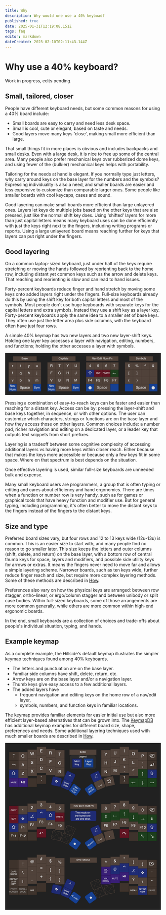 ```yaml
---
title: Why
description: Why would one use a 40% keyboad?
published: true
date: 2025-01-31T12:19:08.151Z
tags: faq
editor: markdown
dateCreated: 2023-02-10T02:11:43.144Z
---
```


# Why use a 40% keyboard?

Work in progress, edits pending.

## Small, tailored, closer

People have different keyboard needs, but some common reasons for using a 40% board include:

- Small boards are easy to carry and need less desk space.
- Small is cool, cute or elegant, based on taste and needs.
- Good layers move many keys 'close', making small more efficient than large.

That small things fit in more places is obvious and includes backpacks and small desks. Even with a large desk, it is nice to free up some of the central area. Many people also prefer mechanical keys over rubberized dome keys, and using fewer of the (bulkier) mechanical keys helps with portability.

Tailoring for the needs at hand is elegant. If you normally type just letters, why carry around keys on the base layer for the numbers and the symbols? Expressing individuality is also a need, and smaller boards are easier and less expensive to customize than comparable larger ones. Some people like smaller boards with cool keycaps, cases and sound.

Good layering can make small boards more efficient than large unlayered ones. Layers let keys do multiple jobs based on the other keys that are also pressed, just like the normal shift key does. Using 'shifted' layers for more than just capital letters means many keyboard uses can be done efficiently with just the keys right next to the fingers, including writing programs or reports. Using a large unlayered board means reaching further for keys that layers can put right under the fingers.

## Good layering

On a common laptop-sized keyboard, just under half of the keys require stretching or moving the hands followed by reorienting back to the home row, including distant yet common keys such as the arrow and delete keys. That reaching and reorienting is slow and can lead to hand issues.

Forty-percent keyboards reduce finger and hand stretch by moving some keys onto added layers right under the fingers. Full-size keyboards already do this by using the shift key for both capital letters and most of the symbols. Most people don't use huge keyboards with separate keys for the capital letters and extra symbols. Instead they use a shift key as a layer key. Forty-percent keyboards apply the same idea to a smaller set of base keys. They often use just the letter area plus side columns, with the keyboard often have just four rows.

A simple 40% keymap has two new layers and two new layer-shift keys. Holding one layer key accesses a layer with navigation, editing, numbers, and functions; holding the other accesses a layer with symbols.

![why_layers_demo.drawio.png](/image/why_layers_demo.drawio.png)

Pressing a combination of easy-to-reach keys can be faster and easier than reaching for a distant key. Access can be by: pressing the layer-shift and base keys together, in sequence, or with other options. The user can customize which characters, strings or functions are on the base layer and how they access those on other layers. Common choices include: a number pad, richer navigation and editing on a dedicated layer, or a leader key that outputs text snippets from short prefixes.

Layering is a tradeoff between some cognitive complexity of accessing additional layers vs having more keys within closer reach. Either because that makes the keys more accessible or because only a few keys fit in some space. Where on that spectrum is best depends on the situation.

Once effective layering is used, similar full-size keyboards are unneeded bulk and expense.

Many small keyboard users are programmers, a group that is often typing or editing and cares about efficiency and hand ergonomics. There are times when a function or number row is very handy, such as for games or graphical tools that have heavy function and modifier use. But for general typing, including programming, it's often better to move the distant keys to the fingers instead of the fingers to the distant keys.

## Size and type

Preferred board sizes vary, but four rows and 12 to 13 keys wide (12u-13u) is common. This is an easier size to start with, and many people find no reason to go smaller later. This size keeps the letters and outer columns (shift, delete, and return) on the base layer, with a bottom row of central thumb keys for space, layers and modifiers, and possible side utility keys for arrows or extras. It means the fingers never need to move far and allows a simple layering scheme. Narrower boards, such as ten keys wide, further reduce finger reach and size, but require more complex layering methods. Some of these methods are described in [How](/how). 

Preferences also vary on how the physical keys are arranged: between row stagger, ortho-linear, or ergo/column stagger and between unibody or split case bodies. Within full-sized keyboards, some of those arrangements are more common generally, while others are more common within high-end ergonomic boards.

In the end, small keyboards are a collection of choices and trade-offs about people's individual situation, typing, and hands.

## Example keymap

As a complete example, the Hillside's default keymap illustrates the simpler keymap techniques found among 40% keyboards.

- The letters and punctuation are on the base layer.
- Familiar side columns have shift, delete, return, etc.
- Arrow keys are on the base layer and/or a navigation layer.
- Thumb keys give easy access to a few additional layers.
- The added layers have
    - frequent navigation and editing keys on the home row of a nav/edit layer,
    - symbols, numbers, and function keys in familiar locations.

The keymap provides familiar elements for easier initial use but also more efficient layer-based alternatives that can be grown into. The [KeymapDB](https://keymapdb.com/) has additional keymap examples for different board size, shape, preferences and needs. Some additional layering techniques used with much smaller boards are described in [How](/how).

![why_keymap_hillside.drawio.png](/image/why_keymap_hillside.drawio.png)

